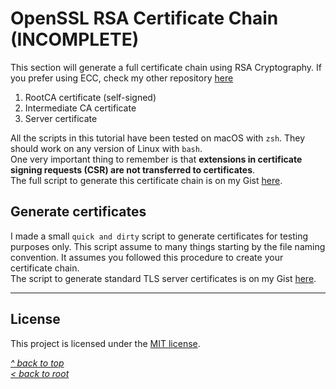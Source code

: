 # OpenSSL RSA Certificate Chain (INCOMPLETE)
This section will generate a full certificate chain using RSA Cryptography. If you prefer using ECC, check my other repository [here](https://github.com/ddella/OpenSSL/tree/main/ECC%20Certificate%20Chain)
1. RootCA certificate (self-signed)
2. Intermediate CA certificate
3. Server certificate  

All the scripts in this tutorial have been tested on macOS with `zsh`. They should work on any version of Linux with `bash`.  
One very important thing to remember is that **extensions in certificate signing requests (CSR) are not transferred to certificates**.  
The full script to generate this certificate chain is on my Gist [here](https://gist.github.com/ddella/be7957780782962a7014dd2ad0610733).

## Generate certificates
I made a small `quick and dirty` script to generate certificates for testing purposes only. This script assume to many things starting by the file naming convention. It assumes you followed this procedure to create your certificate chain.   
The script to generate standard TLS server certificates is on my Gist [here](https://gist.github.com/ddella/7594f5ade82cf9a0b628c89e5b364812).
***
## License
This project is licensed under the [MIT license](/LICENSE).

[_^ back to top_](#OpenSSL-RSA-Certificate-Chain)  
[_< back to root_](../../../)
